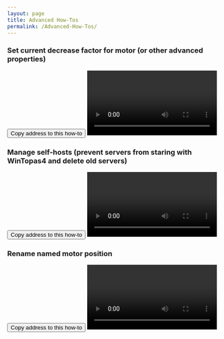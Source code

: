 ```yaml
---
layout: page
title: Advanced How-Tos
permalink: /Advanced-How-Tos/
---
```



### <a name="Vid200"></a>Set current decrease factor for motor (or other advanced properties)
<button class="btn" data-clipboard-text="{{site.fullUrl}}{{page.url}}#Vid200">
    Copy address to this how-to
</button>
<video  controls="controls">
<source src="https://www.dropbox.com/s/8f8c50wa3b7bda1/HowToSetCurrentDecreaseFactor.mp4?dl=1" type="video/mp4" />
</video>


### <a name="Vid201"></a>Manage self-hosts (prevent servers from staring with WinTopas4 and delete old servers)
<button class="btn" data-clipboard-text="{{site.fullUrl}}{{page.url}}#Vid201">
    Copy address to this how-to
</button>
<video  controls="controls">
<source src="https://www.dropbox.com/s/fctr6t2dfpouvjf/HowToManageSelfHosts.mp4?dl=1" type="video/mp4" />
</video>


### <a name="Vid202"></a>Rename named motor position
<button class="btn" data-clipboard-text="{{site.fullUrl}}{{page.url}}#Vid202">
    Copy address to this how-to
</button>
<video  controls="controls">
<source src="https://www.dropbox.com/s/ca8515ezxo6idn7/HowToRenameNamedMotorPosition.mp4?dl=1" type="video/mp4" />
</video>





